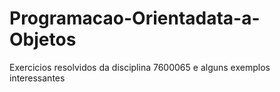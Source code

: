 # Programacao-Orientadata-a-Objetos
Exercicios resolvidos da disciplina 7600065 e alguns exemplos interessantes
